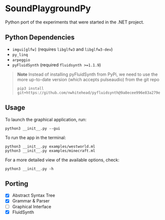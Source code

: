 # SoundPlaygroundPy
Python port of the experiments that were started in the .NET project.

## Python Dependencies
 - `imgui[glfw]` (requires `libglfw3` and `libglfw3-dev`)
 - `py_linq`
 - `arpeggio`
 - `pyFluidSynth` (required `fluidsynth >=1.1.9`)
 > **Note** Instead of installing pyFluidSynth from PyPi, we need to use the more up-to-date version (which accepts pulseaudio) from the git repo
 > ```shell
 >pip3 install git+https://github.com/nwhitehead/pyfluidsynth@9a8ecee996e83a279e8d29d75e8a859aee4aba67
 >```
 
## Usage
To launch the graphical application, run:
```shell
python3 __init__.py --gui
```

To run the app in the terminal:
```shell
python3 __init__.py examples/westworld.ml
python3 __init__.py examples/minecraft.ml
```

For a more detailed view of the available options, check:
```shell
python3 __init__.py -h
```

## Porting
 - [x] Abstract Syntax Tree
 - [x] Grammar & Parser
 - [ ] Graphical Interface
 - [x] FluidSynth
